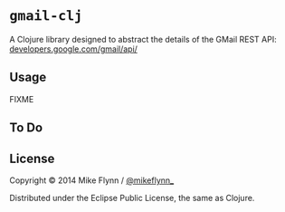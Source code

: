 # `gmail-clj`

A Clojure library designed to abstract the details of the GMail REST API: [developers.google.com/gmail/api/](https://developers.google.com/gmail/api/)

## Usage

FIXME

## To Do


## License

Copyright © 2014 Mike Flynn / [@mikeflynn_](http://twitter.com/mikeflynn_)

Distributed under the Eclipse Public License, the same as Clojure.
